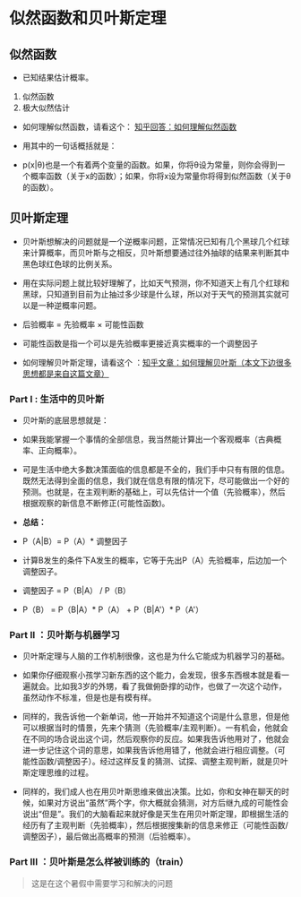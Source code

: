 # 似然函数和贝叶斯定理

## 似然函数

- 已知结果估计概率。

1. 似然函数
2. 极大似然估计

- 如何理解似然函数，请看这个： [知乎回答：如何理解似然函数](https://www.zhihu.com/question/54082000/answer/470252492)

- 用其中的一句话概括就是：
- p(x|θ)也是一个有着两个变量的函数。如果，你将θ设为常量，则你会得到一个概率函数（关于x的函数）；如果，你将x设为常量你将得到似然函数（关于θ的函数）。

## 贝叶斯定理

- 贝叶斯想解决的问题就是一个逆概率问题，正常情况已知有几个黑球几个红球来计算概率，而贝叶斯与之相反，贝叶斯想要通过往外抽球的结果来判断其中黑色球红色球的比例关系。
- 用在实际问题上就比较好理解了，比如天气预测，你不知道天上有几个红球和黑球，只知道到目前为止抽过多少球是什么球，所以对于天气的预测其实就可以是一种逆概率问题。

- 后验概率 = 先验概率 × 可能性函数
- 可能性函数是指一个可以是先验概率更接近真实概率的一个调整因子

- 如何理解贝叶斯定理，请看这个 ：[知乎文章：如何理解贝叶斯（本文下边很多思想都是来自这篇文章）](https://zhuanlan.zhihu.com/p/37768413)

### Part I : 生活中的贝叶斯

- 贝叶斯的底层思想就是：
- 如果我能掌握一个事情的全部信息，我当然能计算出一个客观概率（古典概率、正向概率）。
- 可是生活中绝大多数决策面临的信息都是不全的，我们手中只有有限的信息。既然无法得到全面的信息，我们就在信息有限的情况下，尽可能做出一个好的预测。也就是，在主观判断的基础上，可以先估计一个值（先验概率），然后根据观察的新信息不断修正(可能性函数)。

- **总结：**

- P（A|B）= P（A）* 调整因子
- 计算B发生的条件下A发生的概率，它等于先出P（A）先验概率，后边加一个调整因子。

- 调整因子 = P（B|A） / P（B）

- P（B） = P（B|A）* P（A） + P（B|A'）* P（A'）

### Part II ：贝叶斯与机器学习

- 贝叶斯定理与人脑的工作机制很像，这也是为什么它能成为机器学习的基础。

- 如果你仔细观察小孩学习新东西的这个能力，会发现，很多东西根本就是看一遍就会。比如我3岁的外甥，看了我做俯卧撑的动作，也做了一次这个动作，虽然动作不标准，但是也是有模有样。

- 同样的，我告诉他一个新单词，他一开始并不知道这个词是什么意思，但是他可以根据当时的情景，先来个猜测（先验概率/主观判断）。一有机会，他就会在不同的场合说出这个词，然后观察你的反应。如果我告诉他用对了，他就会进一步记住这个词的意思，如果我告诉他用错了，他就会进行相应调整。（可能性函数/调整因子）。经过这样反复的猜测、试探、调整主观判断，就是贝叶斯定理思维的过程。

- 同样的，我们成人也在用贝叶斯思维来做出决策。比如，你和女神在聊天的时候，如果对方说出“虽然”两个字，你大概就会猜测，对方后继九成的可能性会说出“但是”。我们的大脑看起来就好像是天生在用贝叶斯定理，即根据生活的经历有了主观判断（先验概率），然后根据搜集新的信息来修正（可能性函数/调整因子），最后做出高概率的预测（后验概率）。

### Part III ：贝叶斯是怎么样被训练的（train）

> 这是在这个暑假中需要学习和解决的问题
